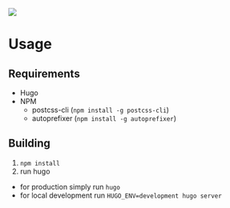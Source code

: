 ![](https://github.com/overheadhunter/hexenhaus/workflows/GitHub%20Pages/badge.svg?branch=develop)

# Usage
## Requirements
* Hugo
* NPM
  * postcss-cli (`npm install -g postcss-cli`)
  * autoprefixer (`npm install -g autoprefixer`)

## Building
1. `npm install`
1. run hugo
  * for production simply run `hugo`
  * for local development run `HUGO_ENV=development hugo server`